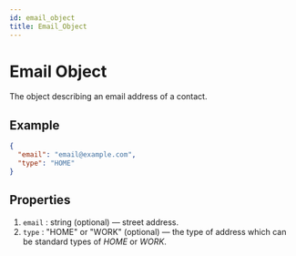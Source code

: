```yaml
---
id: email_object
title: Email_Object
---
```


# Email Object
The object describing an email address of a contact.

## Example
```json
{
  "email": "email@example.com",
  "type": "HOME"
}
```

## Properties
1. `email` : string (optional) — street address.
2. `type` : "HOME" or "WORK" (optional) — the type of address which can be standard types of *HOME* or *WORK*.
